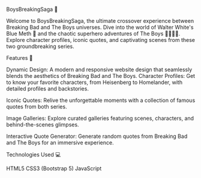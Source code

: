 BoysBreakingSaga 🚀

Welcome to BoysBreakingSaga, the ultimate crossover experience between Breaking Bad and The Boys universes. Dive into the world of Walter White's Blue Meth 💎 and the chaotic superhero adventures of The Boys 🦸‍♂️🦸‍♀️. Explore character profiles, iconic quotes, and captivating scenes from these two groundbreaking series.

Features 🌟

Dynamic Design: A modern and responsive website design that seamlessly blends the aesthetics of Breaking Bad and The Boys.
Character Profiles: Get to know your favorite characters, from Heisenberg to Homelander, with detailed profiles and backstories.

Iconic Quotes: Relive the unforgettable moments with a collection of famous quotes from both series.

Image Galleries: Explore curated galleries featuring scenes, characters, and behind-the-scenes glimpses.

Interactive Quote Generator: Generate random quotes from Breaking Bad and The Boys for an immersive experience.

Technologies Used 💻

HTML5
CSS3 (Bootstrap 5)
JavaScript
